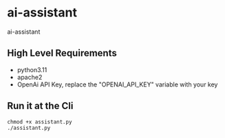 # ai-assistant
ai-assistant

## High Level Requirements
- python3.11
- apache2
- OpenAi API Key, replace the "OPENAI_API_KEY" variable with your key

## Run it at the Cli
```shell
chmod +x assistant.py
./assistant.py
```
